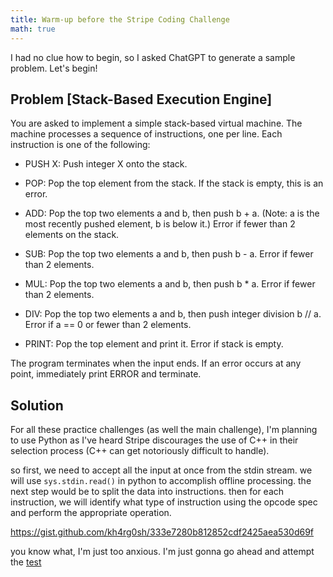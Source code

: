 ```yaml
---
title: Warm-up before the Stripe Coding Challenge
math: true
---
```


I had no clue how to begin, so I asked ChatGPT to generate a sample problem. Let's begin!

## Problem [Stack-Based Execution Engine]
You are asked to implement a simple stack-based virtual machine.
The machine processes a sequence of instructions, one per line. Each instruction is one of the following:

- PUSH X:
Push integer X onto the stack.

- POP:
Pop the top element from the stack. If the stack is empty, this is an error.

- ADD:
Pop the top two elements a and b, then push b + a.
(Note: a is the most recently pushed element, b is below it.)
Error if fewer than 2 elements on the stack.

- SUB:
Pop the top two elements a and b, then push b - a.
Error if fewer than 2 elements.

- MUL:
Pop the top two elements a and b, then push b * a.
Error if fewer than 2 elements.

- DIV:
Pop the top two elements a and b, then push integer division b // a.
Error if a == 0 or fewer than 2 elements.

- PRINT:
Pop the top element and print it. Error if stack is empty.

The program terminates when the input ends.
If an error occurs at any point, immediately print ERROR and terminate.

## Solution
For all these practice challenges (as well the main challenge), I'm planning to use Python as I've heard Stripe discourages the use of C++ in their selection process (C++ can get notoriously difficult to handle).

so first, we need to accept all the input at once from the stdin stream. we will use `sys.stdin.read()` in python to accomplish offline processing. the next step would be to split the data into instructions. then for each instruction, we will identify what type of instruction using the opcode spec and perform the appropriate operation.

https://gist.github.com/kh4rg0sh/333e7280b812852cdf2425aea530d69f


you know what, I'm just too anxious. I'm just gonna go ahead and attempt the <a href="/cester/stripe/stripe-coding-challenge">test</a>

